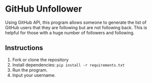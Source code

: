 # GitHub Unfollower

Using GitHub API, this program allows someone to generate the list of GitHub users that they are
following but are not following back. This is helpful for those with a huge number of followers and
following.

## Instructions
1. Fork or clone the repository
2. Install dependencies: `pip install -r requirements.txt`
3. Run the program. 
4. Input your username.